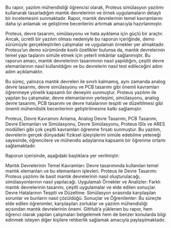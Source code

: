 
Bu rapor, yazılım mühendisliği öğrencisi olarak, Proteus simülasyon yazılımı kullanarak tasarladığım mantık devrelerinin ve örnek uygulamaların detaylı bir incelemesini sunmaktadır. Rapor, mantık devrelerinin temel kavramlarını daha iyi anlamak ve geliştirme becerilerini artırmak amacıyla hazırlanmıştır.

Proteus, devre tasarımı, simülasyonu ve hata ayıklama için güçlü bir araçtır. Ancak, ücretli bir yazılım olması nedeniyle bu raporun içeriğinde, demo sürümüyle gerçekleştirilen çalışmalar ve uygulamalı örnekler yer almaktadır. Proteus’un demo sürümünde kısıtlı özellikler bulunsa da, mantık devrelerinin temel yapı taşlarını simüle etmek için yeterli imkânlar sağlanmıştır. Bu raporun amacı, mantık devrelerinin tasarımının nasıl yapıldığını, çeşitli devre elemanlarının nasıl kullanıldığını ve bu devrelerin nasıl test edileceğini adım adım açıklamaktır.

Bu süreç, yalnızca mantık devreleri ile sınırlı kalmamış, aynı zamanda analog devre tasarımı, devre simülasyonu ve PCB tasarımı gibi önemli kavramları öğrenmeye yönelik kapsamlı bir deneyim sunmuştur. Proteus yazılımı ile yapılan bu çalışmalar, devre elemanlarının yerleşimi, simülasyonu, analog devre tasarımı, PCB tasarımı ve devre hatalarının tespiti ve düzeltilmesi gibi önemli mühendislik becerilerinin geliştirilmesine katkı sağlamıştır.

Proteus, Devre Kavramını Anlama, Analog Devre Tasarımı, PCB Tasarımı, Devre Elemanları ve Simülasyonu, Devre Simülasyonu, Proteus ISIs ve ARES modülleri gibi çok çeşitli kavramları öğrenme fırsatı sunmuştur. Bu yazılım, devrelerin gerçek dünyadaki fiziksel işleyişlerini simüle edebilme yeteneği sayesinde, öğrencilere ve mühendis adaylarına kapsamlı bir öğrenme ortamı sağlamaktadır.

Raporun içerisinde, aşağıdaki başlıklara yer verilmiştir:

Mantık Devrelerinin Temel Kavramları: Devre tasarımında kullanılan temel mantık elemanları ve bu elemanların işlevleri.
Proteus ile Devre Tasarımı: Proteus yazılımı ile basit mantık devrelerinin nasıl oluşturulacağı, simülasyonlarının nasıl yapılacağı.
Uygulamalı Örnekler ve Analizler: Farklı mantık devrelerinin tasarımı, çeşitli uygulamalar ve elde edilen sonuçlar.
Devre Hatalarının Tespiti ve Düzeltme: Simülasyon sırasında karşılaşılan sorunlar ve bunların nasıl çözüldüğü.
Sonuçlar ve Öğrenilenler: Bu süreçte elde edilen öğrenimler, karşılaşılan zorluklar ve yazılım mühendisliği açısından mantık devrelerinin önemi.
GitHub’a yüklenen bu rapor, hem öğrenci olarak yapılan çalışmaları belgelemek hem de benzer konularda bilgi edinmek isteyen diğer kişilere rehberlik sağlamak amacıyla paylaşılmaktadır.
